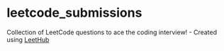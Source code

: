 # leetcode_submissions
Collection of LeetCode questions to ace the coding interview! - Created using [LeetHub](https://github.com/QasimWani/LeetHub)

